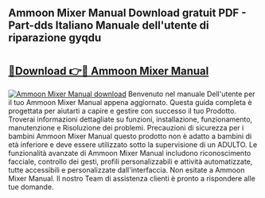 ## Ammoon Mixer Manual Download gratuit PDF - Part-dds Italiano Manuale dell'utente di riparazione gyqdu

# <h2><a href="http://dfg59d2.blite.top/?on=Ammoon+Mixer+Manual">🔗Download 👉🔴 Ammoon Mixer Manual</a></h2>

[![Ammoon Mixer Manual download](https://i.imgur.com/lujVjoI.png)](http://dfg59d2.blite.top/?on=Ammoon+Mixer+Manual)
Benvenuto nel manuale Dell'utente per il tuo Ammoon Mixer Manual appena aggiornato. Questa guida completa è progettata per aiutarti a capire e gestire con successo il tuo Prodotto. Troverai informazioni dettagliate su funzioni, installazione, funzionamento, manutenzione e Risoluzione dei problemi. Precauzioni di sicurezza per i bambini Ammoon Mixer Manual questo prodotto non è adatto a bambini di età inferiore e deve essere utilizzato sotto la supervisione di un ADULTO. Le funzionalità avanzate di Ammoon Mixer Manual includono riconoscimento facciale, controllo dei gesti, profili personalizzabili e attività automatizzate, tutte accessibili e personalizzate dall'interfaccia. Non esitate a Ammoon Mixer Manual. Il nostro Team di assistenza clienti è pronto a rispondere alle tue domande.
